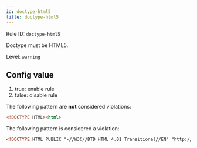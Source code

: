 ```yaml
---
id: doctype-html5
title: doctype-html5
---
```


Rule ID: `doctype-html5`

Doctype must be HTML5.

Level: `warning`

## Config value

1. true: enable rule
2. false: disable rule

The following pattern are **not** considered violations:

<!-- prettier-ignore -->
```html
<!DOCTYPE HTML><html>
```

The following pattern is considered a violation:

<!-- prettier-ignore -->
```html
<!DOCTYPE HTML PUBLIC "-//W3C//DTD HTML 4.01 Transitional//EN" "http://www.w3.org/TR/html4/loose.dtd"><html>
```
